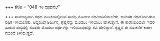 +++
title = "048 ಇಳಿ ರಥವನೆಲೆ"

+++
ಸಾಮಾನ್ಯವಾಗಿ ರಥದ ಮೂಕಿಯಲ್ಲಿರುವ ಸಾರಥಿ ಮೊದಲು ರಥದಿಂದಿಳಿಯಬೇಕು. ಆನಂತರ ರಥದೊಳಗಿರುವ ರಥಿಕ ಇಳಿಯಬೇಕು. ಆದ್ದರಿಂದ ಅರ್ಜುನ, ಕೃಷ್ಣನನ್ನು ಮೊದಲು ಇಳಿಯಲು ಹೇಳುತ್ತಾನೆ.  ಈ ಕಾರಣದಿಂದಲೇ ಇದರ ಹಿಂದಿನ ಪದ್ಯದಲ್ಲಿ ಸೂತರು ಮೊದಲು ರಥಗಳನ್ನು ಇಳಿಯುವುದನ್ನು ಕವಿ ಹೇಳಿದ್ದಾನೆ. ಕೃಷ್ಣನ ಈ ಸೂಚನೆಗೆ ಕಾರಣ ಮುಂದೆ ತಿಳಿಯುತ್ತದೆ.